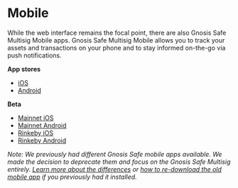 # Mobile

While the web interface remains the focal point, there are also Gnosis Safe Multisig Mobile apps. Gnosis Safe Multisig Mobile allows you to track your assets and transactions on your phone and to stay informed on-the-go via push notifications.

**App stores**

* [iOS](https://apps.apple.com/app/id1515759131)
* [Android](https://play.google.com/store/apps/details?id=io.gnosis.safe)

**Beta**

* [Mainnet iOS](https://testflight.apple.com/join/c6k0CIUk)
* [Mainnet Android](https://appdistribution.firebase.dev/i/401cf2ea8afd6ed8)
* [Rinkeby iOS](https://testflight.apple.com/join/U8NviSFl)
* [Rinkeby Android](https://appdistribution.firebase.dev/i/8ecc0367c2001086)

_Note: We previously had different Gnosis Safe mobile apps available. We made the decision to deprecate them and focus on the Gnosis Safe Multisig entirely._ [_Learn more about the differences_](https://help.gnosis-safe.io/en/articles/4100541-gnosis-safe-multisig-vs-legacy-safe-mobile-app) _or_ [_how to re-download the old mobile app_](https://help.gnosis-safe.io/en/articles/4290400-how-to-re-download-the-legacy-gnosis-safe-mobile-app) _if you previously had it installed._

